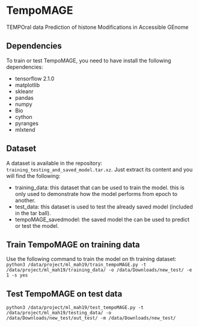 # TempoMAGE
TEMPOral data Prediction of histone Modifications in Accessible GEnome

## Dependencies
To train or test TempoMAGE, you need to have install the following dependencies:
- tensorflow 2.1.0
- matplotlib
- skleanr
- pandas
- numpy
- Bio
- cython
- pyranges
- mlxtend

## Dataset
A dataset is available in the repository: `training_testing_and_saved_model.tar.xz`.
Just extract its content and you will find the following:
- training_data: this dataset that can be used to train the model. this is only used to demonstrate how the model performs from epoch to another.
- test_data: this dataset is used to test the already saved model (included in the tar ball).
- tempoMAGE_savedmodel: the saved model the can be used to predict or test the model.

## Train TempoMAGE on training data
Use the following command to train the model on th training dataset:
`python3 /data/project/ml_mah19/train_tempoMAGE.py -t /data/project/ml_mah19/training_data/ -o /data/Downloads/new_test/ -e 1 -s yes`

## Test TempoMAGE on test data
`python3 /data/project/ml_mah19/test_tempoMAGE.py -t /data/project/ml_mah19/testing_data/ -o /data/Downloads/new_test/out_test/ -m /data/Downloads/new_test/`